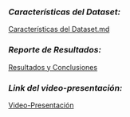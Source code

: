 ### *Características del Dataset:* 

[Características del Dataset.md](../docs/Características%20del%20Dataset.md)

### *Reporte de Resultados:*

[Resultados y Conclusiones](../docs/Reporte%20de%20Resultados.md)

### *Link del video-presentación:*

[Video-Presentación](https://youtu.be/AbETn8jT4tM)



